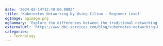 ```yaml
---
date: '2024-02-14T12:40:00.000Z'
title: 'Kubernetes Networking by Using Cilium – Beginner Level'
ogImage: ogimage.png
ogSummary: 'Explore the differences between the traditional networking and Kubernetes networking'
externalUrl: 'https://www.dbi-services.com/blog/kubernetes-networking-by-using-cilium-beginner-level/'
categories:
  - Technology
---
```

